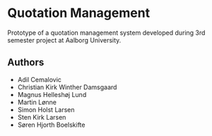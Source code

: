 # Quotation Management

Prototype of a quotation management system developed during 3rd semester project at Aalborg University.

## Authors

- Adil Cemalovic
- Christian Kirk Winther Damsgaard
- Magnus Helleshøj Lund
- Martin Lønne
- Simon Holst Larsen
- Sten Kirk Larsen
- Søren Hjorth Boelskifte

